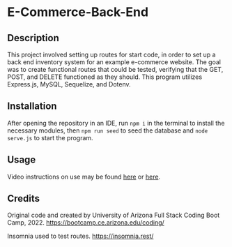# E-Commerce-Back-End

## Description

This project involved setting up routes for start code, in order to set up a back end inventory system for an example e-commerce website. The goal was to create functional routes that could be tested, verifying that the GET, POST, and DELETE functioned as they should. This program utilizes Express.js, MySQL, Sequelize, and Dotenv.

## Installation

After opening the repository in an IDE, run `npm i` in the terminal to install the necessary modules, then `npm run seed` to seed the database and `node serve.js` to start the program.

## Usage

Video instructions on use may be found [here]() or [here]().

## Credits

Original code and created by University of Arizona Full Stack Coding Boot Camp, 2022. https://bootcamp.ce.arizona.edu/coding/

Insomnia used to test routes. https://insomnia.rest/